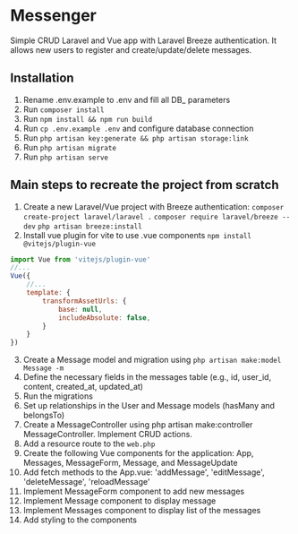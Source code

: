 # Messenger
Simple CRUD Laravel and Vue app with Laravel Breeze authentication.
It allows new users to register and create/update/delete messages.

## Installation

1. Rename .env.example to .env and fill all DB_ parameters
2. Run `composer install`
3. Run `npm install && npm run build`
4. Run `cp .env.example .env` and configure database connection 
5. Run `php artisan key:generate && php artisan storage:link`
6. Run `php artisan migrate`
7. Run `php artisan serve`

## Main steps to recreate the project from scratch

1. Create a new Laravel/Vue project with Breeze authentication:
`composer create-project laravel/laravel .`
`composer require laravel/breeze --dev`
`php artisan breeze:install`
2. Install vue plugin for vite to use .vue components
`npm install @vitejs/plugin-vue`
```js
import Vue from 'vitejs/plugin-vue'
//...
Vue({
    //...
    template: {
        transformAssetUrls: {
            base: null,
            includeAbsolute: false,
        }
    }
})
```
3. Create a Message model and migration using `php artisan make:model Message -m`
4. Define the necessary fields in the messages table (e.g., id, user_id, content, created_at, updated_at)
5. Run the migrations
6. Set up relationships in the User and Message models (hasMany and belongsTo)
7. Create a MessageController using php artisan make:controller MessageController. Implement CRUD actions.
8. Add a resource route to the `web.php`
9. Create the following Vue components for the application: App, Messages, MessageForm, Message, and MessageUpdate
10. Add fetch methods to the App.vue: 'addMessage', 'editMessage', 'deleteMessage', 'reloadMessage' 
13. Implement MessageForm component to add new messages 
12. Implement Message component to display message
13. Implement Messages component to display list of the messages
14. Add styling to the components
